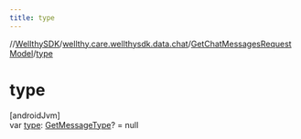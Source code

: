 ```yaml
---
title: type
---
```

//[WellthySDK](../../../index.html)/[wellthy.care.wellthysdk.data.chat](../index.html)/[GetChatMessagesRequestModel](index.html)/[type](type.html)



# type



[androidJvm]\
var [type](type.html): [GetMessageType](../-get-message-type/index.html)? = null




